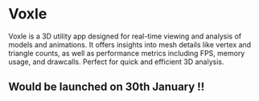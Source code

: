# Voxle
Voxle is a 3D utility app designed for real-time viewing and analysis of models and animations. It offers insights into mesh details like vertex and triangle counts, as well as performance metrics including FPS, memory usage, and drawcalls. Perfect for quick and efficient 3D analysis.

## Would be launched on 30th January !! 
